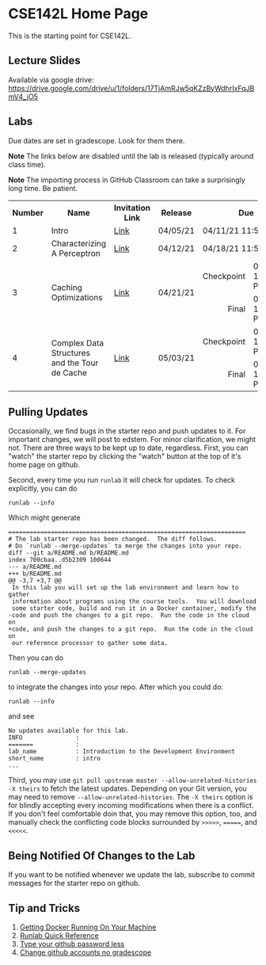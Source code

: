 # CSE142L Home Page

This is the starting point for CSE142L.

## Lecture Slides

Available via google drive: https://drive.google.com/drive/u/1/folders/17TjAmRJw5qKZzByWdhrIxFqJBmV4_jO5

## Labs

Due dates are set in gradescope.  Look for them there.

**Note** The links below are disabled until the lab is released (typically around class time).

**Note** The importing process in GitHub Classroom can take a surprisingly long time.  Be patient.

<table>
 <tr>
  <th>Number</th>
  <th>Name</th>
  <th>Invitation Link</th>
  <th>Release</th>
  <th colspan=2>Due</th>
  <th>Starter Repo</th>
 </tr>
 <tr>
  <td>1</td>
  <td>Intro</td>
  <td><a href="https://classroom.github.com/a/gNSleHrN">Link</a></td>
  <td>04/05/21</td><td colspan=2>04/11/21 11:59 PM</td>
  <td><a href="https://github.com/CSE142/sp21-CSE142L-intro-starter">Link</a></td>
 </tr>
 <tr>
  <td>2</td>
  <td>Characterizing A Perceptron</td><td>
  <a href="https://classroom.github.com/a/XRUpgIPD">Link</a></td>
  <td>04/12/21</td><td colspan=2>04/18/21 11:59 PM</td>
  <td><a href="https://github.com/CSE142/sp21-CSE142L-characterizing-starter">Link</a></td>
 </tr>
 <tr>
  <td rowspan=2>3</td><td rowspan=2>Caching Optimizations</td>
  <td rowspan=2><a href="https://classroom.github.com/a/1KwA-SOD">Link</a></td>
  <td rowspan=2>04/21/21</td><td align=right>Checkpoint</td><td>04/26/21 11:59 PM</td>
  <td rowspan=2><a href="https://github.com/CSE142/sp21-CSE142L-caches-I-starter">Link</a></td>
 </tr>
 <tr>
  <td align=right>Final</td>
  <td>05/03/21 11:59 PM</td>
 </tr>
 <tr>
  <td rowspan=2>4</td><td rowspan=2>Complex Data Structures<br>and the Tour de Cache</td>
  <td rowspan=2><a href="https://classroom.github.com/a/6YAkdA1_">Link</a></td>
  <td rowspan=2>05/03/21</td><td align=right>Checkpoint</td><td>05/09/21 11:59 PM</td>
  <td rowspan=2><a href="https://github.com/CSE142/sp21-CSE142L-datastructs-starter">Link</a></td>
 </tr>
 <tr>
  <td align=right>Final</td>
  <td>05/16/21 11:59 PM</td>
 </tr>
</table>

## Pulling Updates

Occasionally, we find bugs in the starter repo and push updates to it.  For important changes, we will post to edstem.  For minor clarification, we might not.  There are three ways to be kept up to date, regardless.  First, you can "watch" the starter repo by clicking the "watch" button at the top of it's home page on github.

Second, every time you run `runlab` it will check for updates.  To check explicitly, you can do

```
runlab --info
```

Which might generate

```
===================================================================
# The lab starter repo has been changed.  The diff follows.
# Do `runlab --merge-updates` to merge the changes into your repo.
diff --git a/README.md b/README.md
index 700cbaa..d5b2309 100644
--- a/README.md
+++ b/README.md
@@ -3,7 +3,7 @@
 In this lab you will set up the lab environment and learn how to gather
 information about programs using the course tools.  You will download
 some starter code, build and run it in a Docker container, modify the
-code and push the changes to a git repo.  Run the code in the cloud on
+code, and push the changes to a git repo.  Run the code in the cloud on
 our reference processor to gather some data.
```

Then you can do 

``` 
runlab --merge-updates
```

to integrate the changes into your repo.  After which you could do:

```
runlab --info
```

and see

```
No updates available for this lab.
INFO               :
=======            :
lab_name           : Introduction to the Development Environment
short_name         : intro
...
```

Third, you may use `git pull upstream master --allow-unrelated-histories -X theirs` to fetch the latest updates. Depending on your Git version, you may need to remove `--allow-unrelated-histories`. The `-X theirs` option is for blindly accepting every incoming modifications when there is a conflict. If you don't feel comfortable doin that, you may remove this option, too, and manually check the conflicting code blocks surrounded by `>>>>>`, `=====`, and `<<<<<`.

## Being Notified Of Changes to the Lab

If you want to be notified whenever we update the lab, subscribe to commit messages for the starter repo on github.

## Tip and Tricks

1. [Getting Docker Running On Your Machine](Getting-Docker.md)
2. [Runlab Quick Reference](runlab-quickref.md)
3. [Type your github password less](https://help.github.com/en/github/using-git/caching-your-github-password-in-git)
4. [Change github accounts no gradescope](use-a-different-github-account.md)


